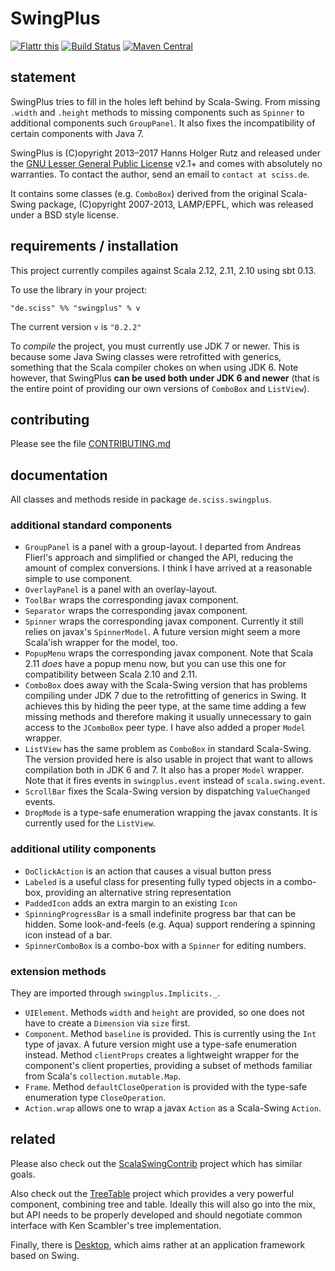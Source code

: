 # SwingPlus

[![Flattr this](http://api.flattr.com/button/flattr-badge-large.png)](https://flattr.com/submit/auto?user_id=sciss&url=https%3A%2F%2Fgithub.com%2FSciss%2FSwingPlus&title=SwingPlus&language=Scala&tags=github&category=software)
[![Build Status](https://travis-ci.org/Sciss/SwingPlus.svg?branch=master)](https://travis-ci.org/Sciss/SwingPlus)
[![Maven Central](https://maven-badges.herokuapp.com/maven-central/de.sciss/swingplus_2.11/badge.svg)](https://maven-badges.herokuapp.com/maven-central/de.sciss/swingplus_2.11)

## statement

SwingPlus tries to fill in the holes left behind by Scala-Swing. From missing `.width` and `.height` methods to missing components such as `Spinner` to additional components such `GroupPanel`. It also fixes the incompatibility of certain components with Java 7.

SwingPlus is (C)opyright 2013&ndash;2017 Hanns Holger Rutz and released under the [GNU Lesser General Public License](https://raw.github.com/Sciss/SwingPlus/master/LICENSE) v2.1+ and comes with absolutely no warranties. To contact the author, send an email to `contact at sciss.de`.

It contains some classes (e.g. `ComboBox`) derived from the original Scala-Swing package, (C)opyright 2007-2013, LAMP/EPFL, which was released under a BSD style license.

## requirements / installation

This project currently compiles against Scala 2.12, 2.11, 2.10 using sbt 0.13.

To use the library in your project:

    "de.sciss" %% "swingplus" % v

The current version `v` is `"0.2.2"`

To _compile_ the project, you must currently use JDK 7 or newer. This is because some Java Swing classes were retrofitted with generics, something that the Scala compiler chokes on when using JDK 6. Note however, that SwingPlus __can be used both under JDK 6 and newer__ (that is the entire point of providing our own versions of `ComboBox` and `ListView`).

## contributing

Please see the file [CONTRIBUTING.md](CONTRIBUTING.md)

## documentation

All classes and methods reside in package `de.sciss.swingplus`.

### additional standard components

- `GroupPanel` is a panel with a group-layout. I departed from Andreas Flierl's approach and simplified or changed the API, reducing the amount of complex conversions. I think I have arrived at a reasonable simple to use component.
- `OverlayPanel` is a panel with an overlay-layout.
- `ToolBar` wraps the corresponding javax component.
- `Separator` wraps the corresponding javax component.
- `Spinner` wraps the corresponding javax component. Currently it still relies on javax's `SpinnerModel`. A future version might seem a more Scala'ish wrapper for the model, too.
- `PopupMenu` wraps the corresponding javax component. Note that Scala 2.11 _does_ have a popup menu now, but you can use this one for compatibility between Scala 2.10 and 2.11.
- `ComboBox` does away with the Scala-Swing version that has problems compiling under JDK 7 due to the retrofitting of generics in Swing. It achieves this by hiding the peer type, at the same time adding a few missing methods and therefore making it usually unnecessary to gain access to the `JComboBox` peer type. I have also added a proper `Model` wrapper.
- `ListView` has the same problem as `ComboBox` in standard Scala-Swing. The version provided here is also usable in project that want to allows compilation both in JDK 6 and 7. It also has a proper `Model` wrapper. Note that it fires events in `swingplus.event` instead of `scala.swing.event`.
- `ScrollBar` fixes the Scala-Swing version by dispatching `ValueChanged` events.
- `DropMode` is a type-safe enumeration wrapping the javax constants. It is currently used for the `ListView`.

### additional utility components

- `DoClickAction` is an action that causes a visual button press
- `Labeled` is a useful class for presenting fully typed objects in a combo-box, providing an alternative string representation
- `PaddedIcon` adds an extra margin to an existing `Icon`
- `SpinningProgressBar` is a small indefinite progress bar that can be hidden. Some look-and-feels (e.g. Aqua) support rendering a spinning icon instead of a bar.
- `SpinnerComboBox` is a combo-box with a `Spinner` for editing numbers.

### extension methods

They are imported through `swingplus.Implicits._`.

- `UIElement`. Methods `width` and `height` are provided, so one does not have to create a `Dimension` via `size` first.
- `Component`. Method `baseline` is provided. This is currently using the `Int` type of javax. A future version might use a type-safe enumeration instead. Method `clientProps` creates a lightweight wrapper for the component's client properties, providing a subset of methods familiar from Scala's `collection.mutable.Map`.
- `Frame`. Method `defaultCloseOperation` is provided with the type-safe enumeration type `CloseOperation`.
- `Action.wrap` allows one to wrap a javax `Action` as a Scala-Swing `Action`.

## related

Please also check out the [ScalaSwingContrib](https://github.com/benhutchison/ScalaSwingContrib) project which has similar goals.

Also check out the [TreeTable](https://github.com/Sciss/TreeTable) project which provides a very powerful component, combining tree and table. Ideally this will also go into the mix, but API needs to be properly developed and should negotiate common interface with Ken Scambler's tree implementation.

Finally, there is [Desktop](https://github.com/Sciss/Desktop), which aims rather at an application framework based on Swing.
